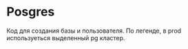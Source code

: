 # Posgres

Код для создания базы и пользователя. По легенде, в prod используеться выделенный pg кластер.